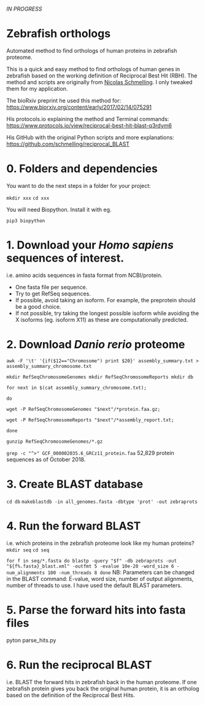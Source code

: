 _IN PROGRESS_

# Zebrafish orthologs
Automated method to find orthologs of human proteins in zebrafish proteome.

This is a quick and easy method to find orthologs of human genes in zebrafish based on the working definition of Reciprocal Best Hit (RBH).
The method and scripts are originally from [Nicolas Schmelling](https://github.com/schmelling). I only tweaked them for my application.

The bioRxiv preprint he used this method for: https://www.biorxiv.org/content/early/2017/02/14/075291

His protocols.io explaining the method and Terminal commands: https://www.protocols.io/view/reciprocal-best-hit-blast-q3rdym6

His GitHub with the original Python scripts and more explanations: https://github.com/schmelling/reciprocal_BLAST

# 0. Folders and dependencies
You want to do the next steps in a folder for your project:

 `mkdir xxx`
 `cd xxx`
 
 You will need Biopython. Install it with eg.
 
 `pip3 biopython`

# 1. Download your _Homo sapiens_ sequences of interest.
i.e. amino acids sequences in fasta format from NCBI/protein.
* One fasta file per sequence.
* Try to get RefSeq sequences.
* If possible, avoid taking an isoform. For example, the preprotein should be a good choice. 
* If not possible, try taking the longest possible isoform while avoiding the X isoforms (eg. isoform X11) as these are computationally predicted.

# 2. Download _Danio rerio_ proteome
`awk -F '\t' '{if($12=="Chromosome") print $20}' assembly_summary.txt > assembly_summary_chromosome.txt`

`mkdir RefSeqChromosomeGenomes
mkdir RefSeqChromosomeReports
mkdir db`

`for next in $(cat assembly_summary_chromosome.txt);`

`do`

`wget -P RefSeqChromosomeGenomes "$next"/*protein.faa.gz;`

`wget -P RefSeqChromosomeReports "$next"/*assembly_report.txt;`

`done`

`gunzip RefSeqChromosomeGenomes/*.gz`

`grep -c "^>" GCF_000002035.6_GRCz11_protein.faa`
52,829 protein sequences as of October 2018.

# 3. Create BLAST database
`cd db`
`makeblastdb -in all_genomes.fasta -dbtype 'prot' -out zebraprots`

# 4. Run the forward BLAST
i.e. which proteins in the zebrafish proteome look like my human proteins?
`mkdir seq`
`cd seq`

`for f in seq/*.fasta
do
blastp -query "$f" -db zebraprots -out "${f%.fasta}_blast.xml" -outfmt 5 -evalue 10e-20 -word_size 6 -num_alignments 100 -num_threads 8
done`
NB: Parameters can be changed in the BLAST command: E-value, word size, number of output alignments, number of threads to use.
I have used the default BLAST parameters.

# 5. Parse the forward hits into fasta files
pyton parse_hits.py

# 6. Run the reciprocal BLAST
i.e. BLAST the forward hits in zebrafish back in the human proteome. 
If one zebrafish protein gives you back the original human protein, it is an ortholog based on the definition of the Reciprocal Best Hits.
